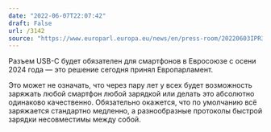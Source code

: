 ```yaml
---
date: "2022-06-07T22:07:42"
draft: False
url: /3142
source: "https://www.europarl.europa.eu/news/en/press-room/20220603IPR32196/deal-on-common-charger-reducing-hassle-for-consumers-and-curbing-e-waste"
---
```


Разъем USB-C будет обязателен для смартфонов в Евросоюзе с осени 2024 года — это решение сегодня принял Европарламент.

Это может не означать, что через пару лет у всех будет возможность заряжать любой смартфон любой зарядкой или делать это абсолютно одинаково качественно. Обязательно окажется, что по умолчанию всё заряжается стандартно медленно, а разнообразные протоколы быстрой зарядки несовместимы между собой.
